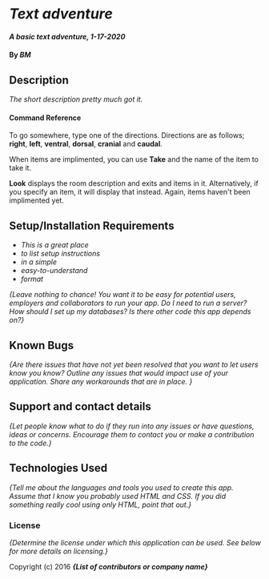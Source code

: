 # _Text adventure_

#### _A basic text adventure, 1-17-2020_

#### By _**BM**_

## Description

_The short description pretty much got it._

#### Command Reference
 To go somewhere, type one of the directions. Directions are as follows; **right**, **left**, **ventral**, **dorsal**, **cranial** and **caudal**.

When items are implimented, you can use **Take** and the name of the item to take it.

**Look** displays the room description and exits and items in it. Alternatively, if you specify an item, it will display that instead. Again, items haven't been implimented yet.



## Setup/Installation Requirements

* _This is a great place_
* _to list setup instructions_
* _in a simple_
* _easy-to-understand_
* _format_

_{Leave nothing to chance! You want it to be easy for potential users, employers and collaborators to run your app. Do I need to run a server? How should I set up my databases? Is there other code this app depends on?}_

## Known Bugs

_{Are there issues that have not yet been resolved that you want to let users know you know?  Outline any issues that would impact use of your application.  Share any workarounds that are in place. }_

## Support and contact details

_{Let people know what to do if they run into any issues or have questions, ideas or concerns.  Encourage them to contact you or make a contribution to the code.}_

## Technologies Used

_{Tell me about the languages and tools you used to create this app. Assume that I know you probably used HTML and CSS. If you did something really cool using only HTML, point that out.}_

### License

*{Determine the license under which this application can be used.  See below for more details on licensing.}*

Copyright (c) 2016 **_{List of contributors or company name}_**

